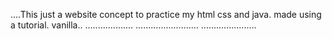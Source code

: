 ....This just a website concept to practice my html css and java. made using a tutorial. vanilla..
...................
......................... ......................